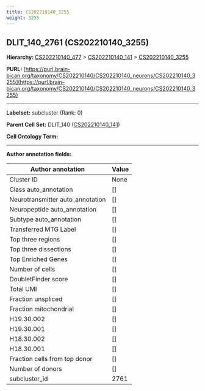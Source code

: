 ```yaml
---
title: CS202210140_3255
weight: 3255
---
```

## DLIT_140_2761 (CS202210140_3255)
<b>Hierarchy: </b>
[CS202210140_477](../CS202210140_477) >
[CS202210140_141](../CS202210140_141) >
[CS202210140_3255](../CS202210140_3255)

**PURL:** [https://purl.brain-bican.org/taxonomy/CS202210140/CS202210140_neurons/CS202210140_3255](https://purl.brain-bican.org/taxonomy/CS202210140/CS202210140_neurons/CS202210140_3255)

---


**Labelset:** subcluster (Rank: 0)

**Parent Cell Set:** DLIT_140 ([CS202210140_141](../CS202210140_141))



**Cell Ontology Term:** 

[MARKER GENES.]: #


---

[TRANSFERRED ANNOTATIONS.]: #


[AUTHOR ANNOTATION FIELDS.]: #


**Author annotation fields:**

| Author annotation | Value |
|-------------------|-------|
|Cluster ID|None|
|Class auto_annotation|[]|
|Neurotransmitter auto_annotation|[]|
|Neuropeptide auto_annotation|[]|
|Subtype auto_annotation|[]|
|Transferred MTG Label|[]|
|Top three regions|[]|
|Top three dissections|[]|
|Top Enriched Genes|[]|
|Number of cells|[]|
|DoubletFinder score|[]|
|Total UMI|[]|
|Fraction unspliced|[]|
|Fraction mitochondrial|[]|
|H19.30.002|[]|
|H19.30.001|[]|
|H18.30.002|[]|
|H18.30.001|[]|
|Fraction cells from top donor|[]|
|Number of donors|[]|
|subcluster_id|2761|

